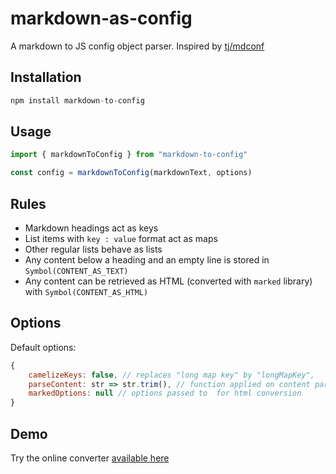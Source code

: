 # markdown-as-config

A markdown to JS config object parser. Inspired by [tj/mdconf](https://github.com/tj/mdconf)

## Installation

```js
npm install markdown-to-config
```

## Usage

```js
import { markdownToConfig } from "markdown-to-config"

const config = markdownToConfig(markdownText, options)
```

## Rules

- Markdown headings act as keys
- List items with `key : value` format act as maps
- Other regular lists behave as lists
- Any content below a heading and an empty line is stored in `Symbol(CONTENT_AS_TEXT)`
- Any content can be retrieved as HTML (converted with `marked` library) with `Symbol(CONTENT_AS_HTML)`

## Options

Default options:
```js
{
    camelizeKeys: false, // replaces "long map key" by "longMapKey",
    parseContent: str => str.trim(), // function applied on content parsing
    markedOptions: null // options passed to  for html conversion
}
```

## Demo

Try the online converter [available here](https://sylvainpolletvillard.github.io/markdown-to-config/)